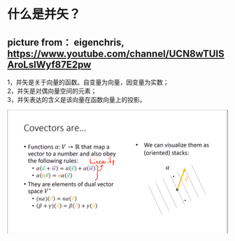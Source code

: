 什么是并矢？
===
picture from： eigenchris, https://www.youtube.com/channel/UCN8wTUlSAroLslWyf87E2pw
---
1，并矢是关于向量的函数。自变量为向量，因变量为实数；<br>
2，并矢是对偶向量空间的元素；<br>
3，并矢表达的含义是该向量在函数向量上的投影。<br>

![](https://github.com/Hahany/Mathematical-methods/blob/master/tensor/image/covector.bmp?raw=true)

